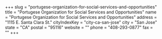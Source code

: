 +++
slug = "portugese-organization-for-social-services-and-opportunities"
title = "Portugese Organization for Social Services and Opportunities"
name = "Portugese Organization for Social Services and Opportunities"
address = "1115 E. Santa Clara St."
cityIndexKey = "city-ca-san-jose"
city = "San Jose"
state = "CA"
postal = "95116"
website = ""
phone = "408-293-0877"
fax = ""
+++
